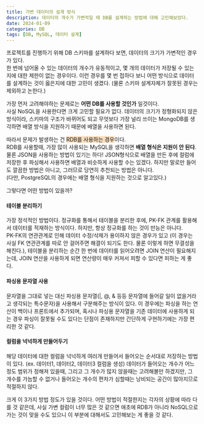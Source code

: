 ```yaml
---
title: 가변 데이터의 설계 방식
description: 데이터의 개수가 가변적일 때 DB를 설계하는 방법에 대해 고민해보았다.
date: 2024-01-09
categories: DB
tags: [DB, MySQL, 데이터 설계]
---
```


프로젝트를 진행하기 위해 DB 스키마를 설계하다 보면, 데이터의 크기가 가변적인 경우가 있다.  
한 번에 넘어올 수 있는 데이터의 개수가 유동적이고, 몇 개의 데이터가 저장될 수 있는지에 대한 제한이 없는 경우이다. 이런 경우를 몇 번 접하다 보니 어떤 방식으로 데이터를 설계하는 것이 옳은지에 대한 고민이 생겼다. (물론 스키마 설계자체가 잘못된 경우는 제외하고 논한다.)

가장 먼저 고려해야하는 문제로는 **어떤 DB를 사용할 것인가** 일것이다.  
사실 NoSQL을 사용한다면 크게 고민할 필요가 없다. 데이터의 크기가 정형화되지 않은 방식이라, 스키마의 구조가 바뀌어도 되고 무엇보다 가장 널리 쓰이는 MongoDB를 생각하면 배열 방식을 지원하기 때문에 배열을 사용하면 된다.  

따라서 문제가 발생하는 건 <span style="background-color: #F7DDBE">RDB를 사용하는 경우</span>이다.  
RDB를 사용할때, 가장 많이 사용되는 MySQL을 생각하면 **배열 형식은 지원이 안 된다**. 물론 JSON을 사용하는 방법이 있기는 하다! JSON형식으로 배열을 만든 후에 컬럼에 저장한 후 파싱해서 사용하면 배열과 비슷하게 사용할 수는 있겠다. 하지만 말로만 들어도 깔끔한 방법은 아니고, 그러므로 당연히 추천되는 방법은 아니다.  
(다만, PostgreSQL의 경우에는 배열 형식을 지원하는 것으로 알고있다.)

그렇다면 어떤 방법이 있을까?

#### 테이블 분리하기
가장 정석적인 방법이다. 정규화를 통해서 테이블을 분리한 후에, PK-FK 관계를 활용해서 데이터를 적재하는 방식이다. 하지만, 항상 정규화를 하는 것이 만능은 아니다.  
PK-FK의 연관관계로 인해 데이터 수정/삭제가 용이하지 않은 경우가 있고 (이 경우는 사실 FK 연관관계를 따로 안 걸어주면 해결이 되기도 한다. 물론 이렇게 하면 무결성을 해친다.), 테이블을 분리하는 순간 한 번에 데이터를 읽어오려면 JOIN 연산이 필요해지는데, JOIN 연산을 사용하게 되면 연산량이 매우 커져서 피할 수 있다면 피하는 게 좋다.

#### 파싱용 문자열 사용
문자열을 그대로 넣는 대신 파싱용 문자열(|, @, & 등등 문자열에 들어갈 일이 없을거라고 생각되는 특수문자)을 사용해서 구분해주는 방식이 있다. 이 경우에는 파싱을 하는 연산이 백이나 프론트에서 추가되며, 혹시나 파싱용 문자열을 기존 데이터에 사용하게 되는 경우 파싱이 잘못될 수도 있다는 단점이 존재하지만 간단하게 구현하기에는 가장 편리한 것 같다.

#### 컬럼을 넉넉하게 만들어두기
해당 데이터에 대한 컬럼을 넉넉하게 여러개 만들어서 들어오는 순서대로 저장하는 방법이 있다. (ex. 데이터1, 데이터2, 데이터3 컬럼을 생성) 데이터가 들어오는 개수가 어느정도 범위가 정해져 있을때, 그리고 그 개수가 많지 않을때는 고려해볼만 하겠지만, 그 개수를 가늠할 수 없거나 들어오는 개수의 편차가 심할때는 낭비되는 공간이 많아지므로 적절하지 않다.

크게 이 3가지 방법 정도가 있을 것이다. 어떤 방법이 적절한지는 각자의 상황에 따라 다를 것 같은데, 사실 가변 컬럼이 너무 많은 것 같으면 애초에 RDB가 아니라 NoSQL으로 가는 것이 맞을 수도 있으니 이 부분에 대해서도 고민해보는 게 좋을 것 같다.
